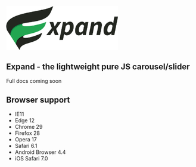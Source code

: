 <img alt="Expand logo" src="https://github.com/faesslich/expand/blob/master/demo/assets/expand-logo.png?raw=true" width="300" />

## Expand - the lightweight pure JS carousel/slider

Full docs coming soon


## Browser support

- IE11
- Edge 12
- Chrome 29
- Firefox 28
- Opera 17
- Safari 6.1
- Android Browser 4.4
- iOS Safari 7.0
